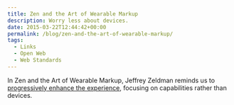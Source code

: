 ```yaml
---
title: Zen and the Art of Wearable Markup
description: Worry less about devices.
date: 2015-03-22T12:44:42+00:00
permalink: /blog/zen-and-the-art-of-wearable-markup/
tags:
  - Links
  - Open Web
  - Web Standards
---
```


In Zen and the Art of Wearable Markup, Jeffrey Zeldman reminds us to [progressively enhance the experience](https://the-pastry-box-project.net/jeffrey-zeldman/2015-march-21), focusing on capabilities rather than devices.
